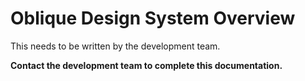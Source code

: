 # Oblique Design System Overview


This  needs to be written by the development team. 

**Contact the development team to complete this documentation.**
